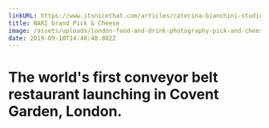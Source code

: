 ```yaml
---
linkURL: https://www.itsnicethat.com/articles/caterina-bianchini-studio-pick-and-cheese-graphic-design-100919
title: NARI brand Pick & Cheese
image: /assets/uploads/london-food-and-drink-photography-pick-and-cheese-by-the-cheese-bar-kerb-seven-dials-nic-crilly-hargrave-3956.jpeg
date: 2019-09-10T14:40:48.802Z
---
```

# The world's first conveyor belt restaurant launching in Covent Garden, London.